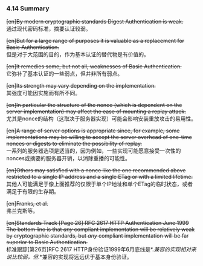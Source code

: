 ### 4.14 Summary  

~~[en]By modern cryptographic standards Digest Authentication is weak.~~  
通过现代密码标准，摘要认证较弱。  

~~[en]But for a large range of purposes it is valuable as a replacement for Basic Authentication.~~  
但是对于大范围的目的，作为基本认证的替代物是有价值的。  

~~[en]It remedies some, but not all, weaknesses of Basic Authentication.~~  
它弥补了基本认证的一些弱点，但并非所有弱点。  

~~[en]Its strength may vary depending on the implementation.~~  
其强度可能因实施而有所不同。  

~~[en]In particular the structure of the nonce (which is dependent on the server implementation) may affect the ease of mounting a replay attack.~~  
尤其是nonce的结构（这取决于服务器实现）可能会影响安装重放攻击的易用性。  

~~[en]A range of server options is appropriate since, for example, some implementations may be willing to accept the server overhead of one-time nonces or digests to eliminate the possibility of replay.~~  
一系列的服务器选项是适当的，因为例如，一些实现可能愿意接受一次性的nonces或摘要的服务器开销，以消除重播的可能性。  

~~[en]Others may satisfied with a nonce like the one recommended above restricted to a single IP address and a single ETag or with a limited lifetime.~~  
其他人可能满足于像上面推荐的仅限于单个IP地址和单个ETag的临时状态，或者满足于有限的生存期。  

~~[en]Franks, et al.~~  
弗兰克斯等。  

~~[en]Standards Track [Page 26] RFC 2617 HTTP Authentication June 1999 The bottom line is that *any* compliant implementation will be relatively weak by cryptographic standards, but *any* compliant implementation will be far superior to Basic Authentication.~~  
标准跟踪[第26页]RFC 2617 HTTP身份验证1999年6月底线是*.*兼容的实现相对来说比较弱，但*.*兼容的实现将远远优于基本身份验证。  



